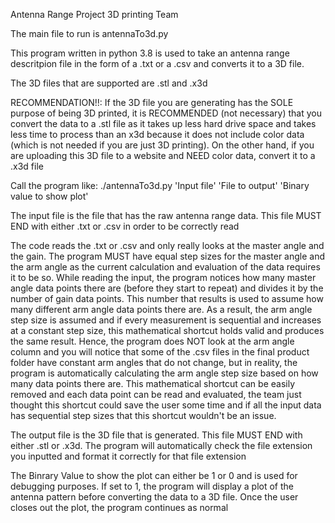 Antenna Range Project 3D printing Team

The main file to run is antennaTo3d.py

This program written in python 3.8 is used
to take an antenna range descritpion file
in the form of a .txt or a .csv and converts
it to a 3D file.

The 3D files that are supported are .stl and .x3d

RECOMMENDATION!!: If the 3D file you are generating has the SOLE purpose
of being 3D printed, it is RECOMMENDED (not necessary) that you convert the
data to a .stl file as it takes up less hard drive space and takes less time to
process than an x3d because it does not include color data (which is not
needed if you are just 3D printing). On the other hand, if you are uploading
this 3D file to a website and NEED color data, convert it to a .x3d file

Call the program like:
./antennaTo3d.py 'Input file' 'File to output' 'Binary value to show plot'

The input file is the file that has the raw antenna range data. This file MUST
END with either .txt or .csv in order to be correctly read

The code reads the .txt or .csv and only really looks at the master angle and the gain. The program MUST have equal step sizes for the master angle and the arm angle as the current calculation and evaluation of the data requires it to be so. While reading the input, the program notices how many master angle data points there are (before they start to repeat) and divides it by the number of gain data points. This number that results is used to assume how many different arm angle data points there are. As a result, the arm angle step size is assumed and if every measurement is sequential and increases at a constant step size, this mathematical shortcut holds valid and produces the same result. Hence, the program does NOT look at the arm angle column and you will notice that some of the .csv files in the final product folder have constant arm angles that do not change, but in reality, the program is automatically calculating the arm angle step size based on how many data points there are. This mathematical shortcut can be easily removed and each data point can be read and evaluated, the team just thought this shortcut could save the user some time and if all the input data has sequential step sizes that this shortcut wouldn't be an issue.

The output file is the 3D file that is generated. This file MUST END with
either .stl or .x3d. The program will automatically check the file
extension you inputted and format it correctly for that file extension

The Binrary Value to show the plot can either be 1 or 0 and is used for
debugging purposes. If set to 1, the program will display a plot of the
antenna pattern before converting the data to a 3D file. Once the user closes
out the plot, the program continues as normal
